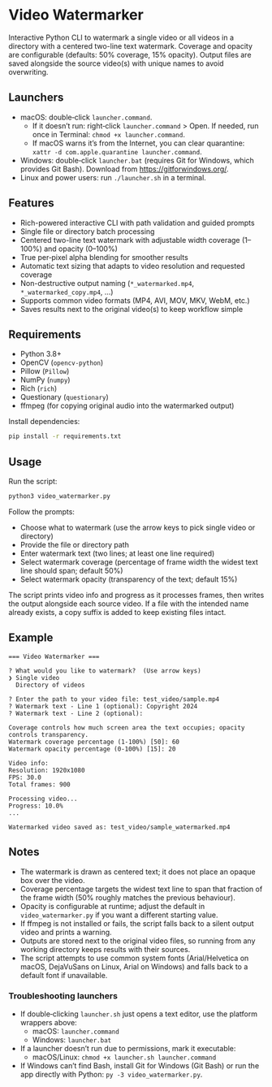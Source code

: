 # Video Watermarker

Interactive Python CLI to watermark a single video or all videos in a directory with a centered two-line text watermark. Coverage and opacity are configurable (defaults: 50% coverage, 15% opacity). Output files are saved alongside the source video(s) with unique names to avoid overwriting.

## Launchers

- macOS: double‑click `launcher.command`.
  - If it doesn’t run: right‑click `launcher.command` > Open. If needed, run once in Terminal: `chmod +x launcher.command`.
  - If macOS warns it’s from the Internet, you can clear quarantine: `xattr -d com.apple.quarantine launcher.command`.
- Windows: double‑click `launcher.bat` (requires Git for Windows, which provides Git Bash). Download from https://gitforwindows.org/.
- Linux and power users: run `./launcher.sh` in a terminal.

## Features

- Rich-powered interactive CLI with path validation and guided prompts
- Single file or directory batch processing
- Centered two-line text watermark with adjustable width coverage (1–100%) and opacity (0–100%)
- True per‑pixel alpha blending for smoother results
- Automatic text sizing that adapts to video resolution and requested coverage
- Non-destructive output naming (`*_watermarked.mp4`, `*_watermarked_copy.mp4`, ...)
- Supports common video formats (MP4, AVI, MOV, MKV, WebM, etc.)
- Saves results next to the original video(s) to keep workflow simple

## Requirements

- Python 3.8+
- OpenCV (`opencv-python`)
- Pillow (`Pillow`)
- NumPy (`numpy`)
- Rich (`rich`)
- Questionary (`questionary`)
- ffmpeg (for copying original audio into the watermarked output)

Install dependencies:
```bash
pip install -r requirements.txt
```

## Usage

Run the script:
```bash
python3 video_watermarker.py
```

Follow the prompts:
- Choose what to watermark (use the arrow keys to pick single video or directory)
- Provide the file or directory path
- Enter watermark text (two lines; at least one line required)
- Select watermark coverage (percentage of frame width the widest text line should span; default 50%)
- Select watermark opacity (transparency of the text; default 15%)

The script prints video info and progress as it processes frames, then writes the output alongside each source video. If a file with the intended name already exists, a copy suffix is added to keep existing files intact.

## Example

```
=== Video Watermarker ===

? What would you like to watermark?  (Use arrow keys)
❯ Single video
  Directory of videos

? Enter the path to your video file: test_video/sample.mp4
? Watermark text - Line 1 (optional): Copyright 2024
? Watermark text - Line 2 (optional):

Coverage controls how much screen area the text occupies; opacity controls transparency.
Watermark coverage percentage (1-100%) [50]: 60
Watermark opacity percentage (0-100%) [15]: 20

Video info:
Resolution: 1920x1080
FPS: 30.0
Total frames: 900

Processing video...
Progress: 10.0%
...

Watermarked video saved as: test_video/sample_watermarked.mp4
```

## Notes

- The watermark is drawn as centered text; it does not place an opaque box over the video.
- Coverage percentage targets the widest text line to span that fraction of the frame width (50% roughly matches the previous behaviour).
- Opacity is configurable at runtime; adjust the default in `video_watermarker.py` if you want a different starting value.
- If ffmpeg is not installed or fails, the script falls back to a silent output video and prints a warning.
- Outputs are stored next to the original video files, so running from any working directory keeps results with their sources.
- The script attempts to use common system fonts (Arial/Helvetica on macOS, DejaVuSans on Linux, Arial on Windows) and falls back to a default font if unavailable.

### Troubleshooting launchers

- If double‑clicking `launcher.sh` just opens a text editor, use the platform wrappers above:
  - macOS: `launcher.command`
  - Windows: `launcher.bat`
- If a launcher doesn’t run due to permissions, mark it executable:
  - macOS/Linux: `chmod +x launcher.sh launcher.command`
- If Windows can’t find Bash, install Git for Windows (Git Bash) or run the app directly with Python: `py -3 video_watermarker.py`.
